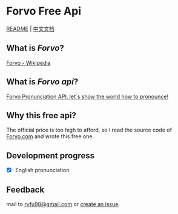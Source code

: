 # Forvo Free Api
[README](README.md) | [中文文档](README_zh.md)
## What is *Forvo*?
[Forvo - Wikipedia](https://en.wikipedia.org/wiki/Forvo)
## What is *Forvo api*?
[Forvo Pronunciation API, let´s show the world how to pronounce!](https://api.forvo.com/)
## Why this free api?
The official price is too high to afford, so I read the source code of [Forvo.com](https://forvo.com) and wrote this free one.
## Development progress
- [x] English pronunciation
## Feedback
mail to [rvfu98@gmail.com](mailto:rvfu98@gmail.com) or [create an issue](https://github.com/rvfu/forvo-api-free/issues/new).
